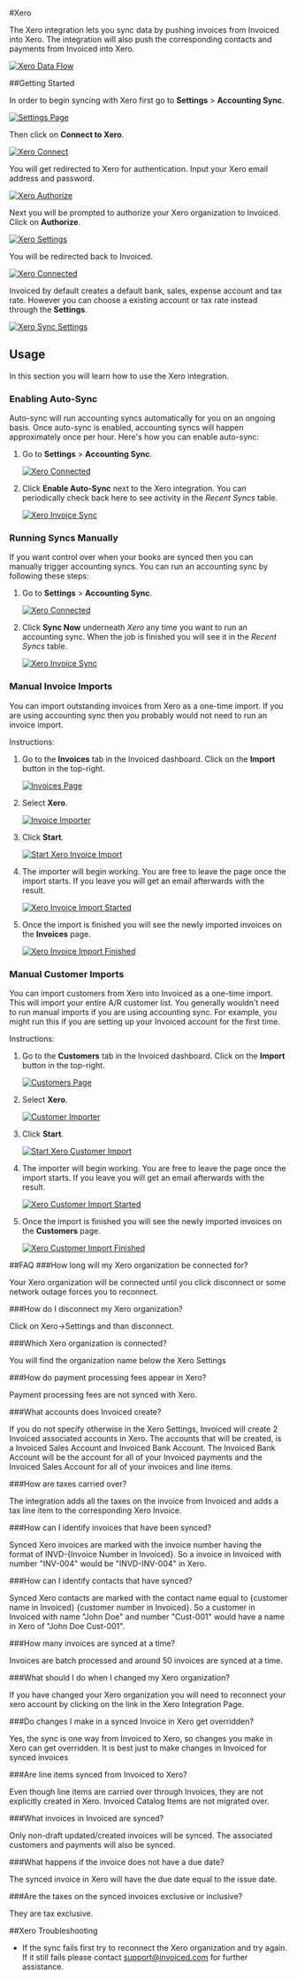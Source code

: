 #Xero

The Xero integration lets you sync data by pushing invoices from Invoiced into Xero.  The integration will also push the corresponding contacts and payments from Invoiced into Xero.

[![Xero Data Flow](../img/accounting-sync-xero-data-flow.png)](../img/accounting-sync-xero-data-flow.png)

##Getting Started

In order to begin syncing with Xero first go to **Settings** > **Accounting Sync**.  

[![Settings Page](../img/all-settings-accounting-sync.png)](../img/all-settings-accounting-sync.png)

Then click on **Connect to Xero**.

[![Xero Connect](../img/accounting-sync-xero.png)](../img/accounting-sync-settings.png)

You will get redirected to Xero for authentication. Input your Xero email address and password.

[![Xero Authorize](../img/xero-screen-3.png)](../img/xero-screen-3.png)

Next you will be prompted to authorize your Xero organization to Invoiced.  Click on **Authorize**.

[![Xero Settings](../img/xero-screen-4.png)](../img/xero-screen-4.png)

You will be redirected back to Invoiced.    

[![Xero Connected](../img/accounting-sync-xero-connected-org.png)](../img/accounting-sync-xero-connected-org.png)

Invoiced by default creates a default bank, sales, expense account and tax rate.  However you can choose a existing account or tax rate instead through the **Settings**.

[![Xero Sync Settings](../img/accounting-sync-xero-settings.png)](../img/accounting-sync-xero-settings.png)

## Usage

In this section you will learn how to use the Xero integration.

### Enabling Auto-Sync

Auto-sync will run accounting syncs automatically for you on an ongoing basis. Once auto-sync is enabled, accounting syncs will happen approximately once per hour. Here's how you can enable auto-sync:

1. Go to **Settings** > **Accounting Sync**.

   [![Xero Connected](../img/accounting-sync-xero-connected-org.png)](../img/accounting-sync-xero-connected-org.png)

2. Click **Enable Auto-Sync** next to the Xero integration. You can periodically check back here to see activity in the *Recent Syncs* table.

   [![Xero Invoice Sync](../img/xero-invoice-sync.png)](../img/xero-invoice-sync.png)

### Running Syncs Manually

If you want control over when your books are synced then you can manually trigger accounting syncs. You can run an accounting sync by following these steps:

1. Go to **Settings** > **Accounting Sync**.

   [![Xero Connected](../img/accounting-sync-xero-connected-org.png)](../img/accounting-sync-xero-connected-org.png)

2. Click **Sync Now** underneath *Xero* any time you want to run an accounting sync. When the job is finished you will see it in the *Recent Syncs* table.

   [![Xero Invoice Sync](../img/xero-invoice-sync.png)](../img/xero-invoice-sync.png)

### Manual Invoice Imports

You can import outstanding invoices from Xero as a one-time import. If you are using accounting sync then you probably would not need to run an invoice import.

Instructions:

1. Go to the **Invoices** tab in the Invoiced dashboard. Click on the **Import** button in the top-right.

   [![Invoices Page](../img/invoices-header.png)](../img/invoices-header.png)

2. Select **Xero**.

   [![Invoice Importer](../img/invoice-importer.png)](../img/invoice-importer.png)

3. Click **Start**.

   [![Start Xero Invoice Import](../img/xero-invoice-importer.png)](../img/xero-invoice-importer.png)

4. The importer will begin working. You are free to leave the page once the import starts. If you leave you will get an email afterwards with the result.

   [![Xero Invoice Import Started](../img/xero-invoice-importer-pending.png)](../img/xero-invoice-importer-pending.png)

5. Once the import is finished you will see the newly imported invoices on the **Invoices** page.

   [![Xero Invoice Import Finished](../img/xero-invoice-importer-finished.png)](../img/xero-invoice-importer-finished.png)

### Manual Customer Imports

You can import customers from Xero into Invoiced as a one-time import. This will import your entire A/R customer list. You generally wouldn't need to run manual imports if you are using accounting sync. For example, you might run this if you are setting up your Invoiced account for the first time.

Instructions:

1. Go to the **Customers** tab in the Invoiced dashboard. Click on the **Import** button in the top-right.

   [![Customers Page](../img/customers-header.png)](../img/customers-header.png)

2. Select **Xero**.

   [![Customer Importer](../img/customer-importer.png)](../img/customer-importer.png)

3. Click **Start**.

   [![Start Xero Customer Import](../img/xero-customer-importer.png)](../img/xero-customer-importer.png)

4. The importer will begin working. You are free to leave the page once the import starts. If you leave you will get an email afterwards with the result.

   [![Xero Customer Import Started](../img/xero-customer-importer-pending.png)](../img/xero-customer-importer-pending.png)

5. Once the import is finished you will see the newly imported invoices on the **Customers** page.

   [![Xero Customer Import Finished](../img/xero-customer-importer-finished.png)](../img/xero-customer-importer-finished.png)

##FAQ
###How long will my Xero organization be connected for?

Your Xero organization will be connected until you click disconnect or some network outage forces you to reconnect.

###How do I disconnect my Xero organization?

Click on Xero->Settings and than disconnect.

###Which Xero organization is connected?

You will find the organization name below the Xero Settings

###How do payment processing fees appear in Xero?

Payment processing fees are not synced with Xero.

###What accounts does Invoiced create?

If you do not specify otherwise in the Xero Settings, Invoiced will create 2 Invoiced associated accounts in Xero.  The accounts that will be created, is a Invoiced Sales Account and Invoiced Bank Account.  The Invoiced Bank Account will be the account for all of your Invoiced payments and the Invoiced Sales Account for all of your invoices and line items. 

###How are taxes carried over?

The integration adds all the taxes on the invoice from Invoiced and adds a tax line item to the corresponding Xero Invoice.

###How can I identify invoices that have been synced?

Synced Xero invoices are marked with the invoice number having the format of INVD-{Invoice Number in Invoiced}.  So a invoice in Invoiced with number "INV-004" would be "INVD-INV-004" in Xero.

###How can I identify contacts that have synced?

Synced Xero contacts are marked with the contact name equal to {customer name in Invoiced} {customer number in Invoiced}. So a customer in Invoiced with name "John Doe" and number "Cust-001" would have a name in Xero of "John Doe Cust-001".

###How many invoices are synced at a time?

Invoices are batch processed and around 50 invoices are synced at a time.

###What should I do when I changed my Xero organization?

If you have changed your Xero organization you will need to reconnect your xero account by clicking on the link in the Xero Integration Page.

###Do changes I make in a synced Invoice in Xero get overridden?

Yes, the sync is one way from Invoiced to Xero, so changes you make in Xero can get overridden.  It is best just to make changes in Invoiced for synced invoices

###Are line items synced from Invoiced to Xero?

Even though line items are carried over through Invoices, they are not explicitly created in Xero.  Invoiced Catalog Items are not migrated over.

###What invoices in Invoiced are synced?

Only non-draft updated/created invoices will be synced.  The associated customers and payments will also be synced.

###What happens if the invoice does not have a due date?

The synced invoice in Xero will have the due date equal to the issue date.

###Are the taxes on the synced invoices exclusive or inclusive?

They are tax exclusive.

##Xero Troubleshooting

- If the sync fails first try to reconnect the Xero organization and try again.  If it still fails please contact [support@invoiced.com](mailto:support@invoiced.com) for further assistance.